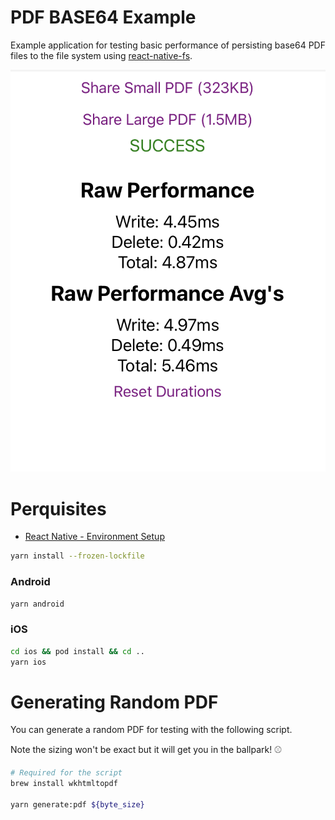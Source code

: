 # PDF BASE64 Example

Example application for testing basic performance of persisting base64 PDF files to the file system using [react-native-fs](https://github.com/itinance/react-native-fs).

![app screenshot](./images/app-screenshot.png)

# Perquisites
- [React Native - Environment Setup](https://reactnative.dev/docs/environment-setup)

```bash
yarn install --frozen-lockfile
```

### Android

```bash
yarn android
```

### iOS

```bash
cd ios && pod install && cd ..
yarn ios
```
# Generating Random PDF

You can generate a random PDF for testing with the following script.

Note the sizing won't be exact but it will get you in the ballpark! ⚾️

```bash
# Required for the script
brew install wkhtmltopdf

yarn generate:pdf ${byte_size}
```
